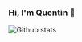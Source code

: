 ### Hi, I'm Quentin 👋

![Github stats](https://github-readme-stats.vercel.app/api?username=quentinreyn&count_private=true&show_icons=true&theme=radical)

<!--
**QuentinReyn/QuentinReyn** is a ✨ _special_ ✨ repository because its `README.md` (this file) appears on your GitHub profile.

Here are some ideas to get you started:

- 🔭 I’m currently working on ...
- 🌱 I’m currently learning ...
- 👯 I’m looking to collaborate on ...
- 🤔 I’m looking for help with ...
- 💬 Ask me about ...
- 📫 How to reach me: ...
- 😄 Pronouns: ...
- ⚡ Fun fact: ...
-->
